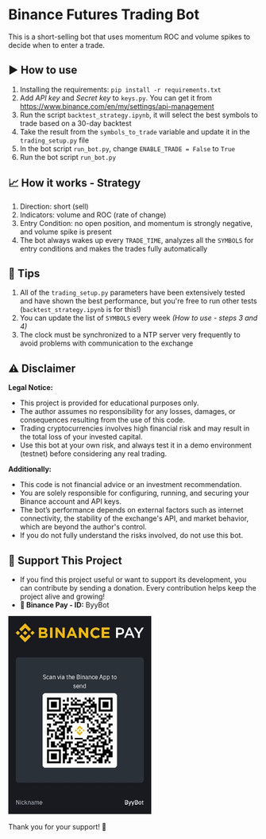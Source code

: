 # Binance Futures Trading Bot
This is a short-selling bot that uses momentum ROC and volume spikes to decide when to enter a trade.

## ▶️ How to use
1. Installing the requirements: `pip install -r requirements.txt`
2. Add *API key* and *Secret key* to `keys.py`. You can get it from https://www.binance.com/en/my/settings/api-management
3. Run the script `backtest_strategy.ipynb`, it will select the best symbols to trade based on a 30-day backtest
4. Take the result from the `symbols_to_trade` variable and update it in the `trading_setup.py` file
5. In the bot script `run_bot.py`, change `ENABLE_TRADE = False` to `True`
6. Run the bot script `run_bot.py`


## 📈 How it works - Strategy
1. Direction: short (sell)
2. Indicators: volume and ROC (rate of change)
3. Entry Condition: no open position, and momentum is strongly negative, and volume spike is present
4. The bot always wakes up every `TRADE_TIME`, analyzes all the `SYMBOLS` for entry conditions and makes the trades fully automatically


## 📌 Tips
1. All of the `trading_setup.py` parameters have been extensively tested and have shown the best performance, but you're free to run other tests (`backtest_strategy.ipynb` is for this!)
2. You can update the list of `SYMBOLS` every week *(How to use - steps 3 and 4)*
3. The clock must be synchronized to a NTP server very frequently to avoid problems with communication to the exchange


## ⚠️ Disclaimer
**Legal Notice:**
- This project is provided for educational purposes only.
- The author assumes no responsibility for any losses, damages, or consequences resulting from the use of this code.
- Trading cryptocurrencies involves high financial risk and may result in the total loss of your invested capital.
- Use this bot at your own risk, and always test it in a demo environment (testnet) before considering any real trading.

**Additionally:**
- This code is not financial advice or an investment recommendation.
- You are solely responsible for configuring, running, and securing your Binance account and API keys.
- The bot’s performance depends on external factors such as internet connectivity, the stability of the exchange's API, and market behavior, which are beyond the author's control.
- If you do not fully understand the risks involved, do not use this bot.


## 💸 Support This Project
- If you find this project useful or want to support its development, you can contribute by sending a donation. Every contribution helps keep the project alive and growing!
- **🔗 Binance Pay - ID:** ByyBot

![Binance Pay](./ByyBot.jfif)

Thank you for your support! 🚀